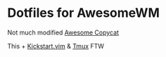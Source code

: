 # Dotfiles for AwesomeWM

Not much modified [Awesome Copycat](https://github.com/lcpz/awesome-copycats)

This + [Kickstart.vim](https://github.com/nvim-lua/kickstart.nvim) & [Tmux](https://github.com/gpakosz/.tmux) FTW
